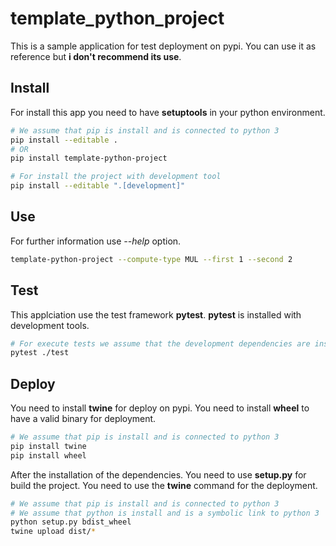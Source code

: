 # template_python_project

This is a sample application for test deployment on pypi.
You can use it as reference but **i don't recommend its use**.

## Install

For install this app you need to have **setuptools** in your python environment.

```sh
# We assume that pip is install and is connected to python 3
pip install --editable .
# OR
pip install template-python-project

# For install the project with development tool
pip install --editable ".[development]"
```

## Use

For further information use *--help* option.

```sh
template-python-project --compute-type MUL --first 1 --second 2
```

## Test

This applciation use the test framework **pytest**.
**pytest** is installed with development tools.

```sh
# For execute tests we assume that the development dependencies are install
pytest ./test
```

## Deploy

You need to install **twine** for deploy on pypi.
You need to install **wheel** to have a valid binary for deployment.

```sh
# We assume that pip is install and is connected to python 3
pip install twine
pip install wheel
```

After the installation of the dependencies.
You need to use **setup.py** for build the project.
You need to use the **twine** command for the deployment.

```sh
# We assume that pip is install and is connected to python 3
# We assume that python is install and is a symbolic link to python 3
python setup.py bdist_wheel
twine upload dist/*
```
